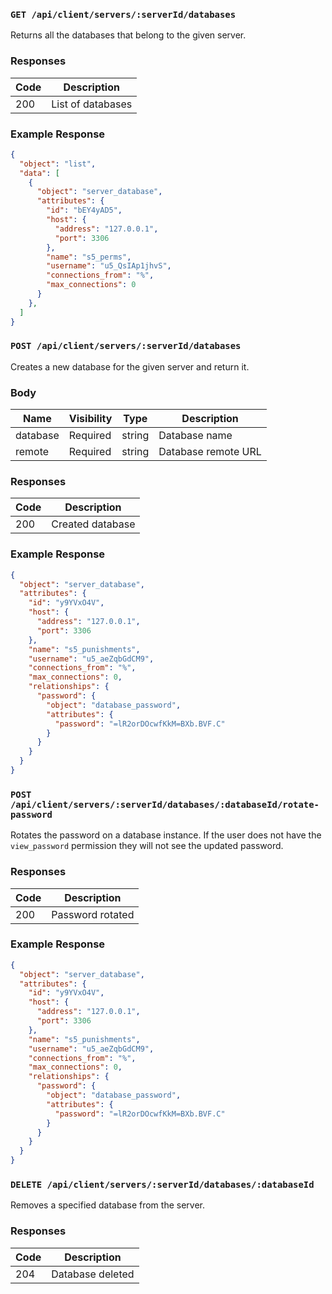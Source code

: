 ### `GET /api/client/servers/:serverId/databases`

Returns all the databases that belong to the given server.

### Responses

| Code | Description                     |
| ---- | ------------------------------- |
| 200  | List of databases               |

### Example Response

```json
{
  "object": "list",
  "data": [
    {
      "object": "server_database",
      "attributes": {
        "id": "bEY4yAD5",
        "host": {
          "address": "127.0.0.1",
          "port": 3306
        },
        "name": "s5_perms",
        "username": "u5_QsIAp1jhvS",
        "connections_from": "%",
        "max_connections": 0
      }
    },
  ]
}
```

### `POST /api/client/servers/:serverId/databases`

Creates a new database for the given server and return it.

### Body

| Name     | Visibility | Type   | Description         |
| -------- | ---------- | ------ | ------------------- |
| database | Required   | string | Database name       |
| remote   | Required   | string | Database remote URL |

### Responses

| Code | Description                     |
| ---- | ------------------------------- |
| 200  | Created database                |

### Example Response

```json
{
  "object": "server_database",
  "attributes": {
    "id": "y9YVxO4V",
    "host": {
      "address": "127.0.0.1",
      "port": 3306
    },
    "name": "s5_punishments",
    "username": "u5_aeZqbGdCM9",
    "connections_from": "%",
    "max_connections": 0,
    "relationships": {
      "password": {
        "object": "database_password",
        "attributes": {
          "password": "=lR2orDOcwfKkM=BXb.BVF.C"
        }
      }
    }
  }
}
```

### `POST /api/client/servers/:serverId/databases/:databaseId/rotate-password`

Rotates the password on a database instance. If the user does not have the `view_password` permission they will not see the updated password.

### Responses

| Code | Description                     |
| ---- | ------------------------------- |
| 200  | Password rotated                |

### Example Response

```json
{
  "object": "server_database",
  "attributes": {
    "id": "y9YVxO4V",
    "host": {
      "address": "127.0.0.1",
      "port": 3306
    },
    "name": "s5_punishments",
    "username": "u5_aeZqbGdCM9",
    "connections_from": "%",
    "max_connections": 0,
    "relationships": {
      "password": {
        "object": "database_password",
        "attributes": {
          "password": "=lR2orDOcwfKkM=BXb.BVF.C"
        }
      }
    }
  }
}
```

### `DELETE /api/client/servers/:serverId/databases/:databaseId`

Removes a specified database from the server.

### Responses

| Code | Description                     |
| ---- | ------------------------------- |
| 204  | Database deleted                |


